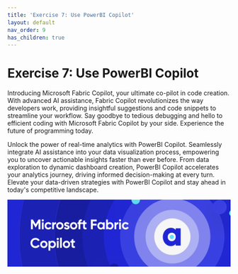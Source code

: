 ```yaml
---
title: 'Exercise 7: Use PowerBI Copilot'
layout: default
nav_order: 9
has_children: true
---
```


# Exercise 7: Use PowerBI Copilot

Introducing Microsoft Fabric Copilot, your ultimate co-pilot in code creation. With advanced AI assistance, Fabric Copilot revolutionizes the way developers work, providing insightful suggestions and code snippets to streamline your workflow. Say goodbye to tedious debugging and hello to efficient coding with Microsoft Fabric Copilot by your side. Experience the future of programming today.

Unlock the power of real-time analytics with PowerBI Copilot. Seamlessly integrate AI assistance into your data visualization process, empowering you to uncover actionable insights faster than ever before. From data exploration to dynamic dashboard creation, PowerBI Copilot accelerates your analytics journey, driving informed decision-making at every turn. Elevate your data-driven strategies with PowerBI Copilot and stay ahead in today's competitive landscape.

![j561qrhd.jpg](../media/instructions254096/j561qrhd.jpg)
